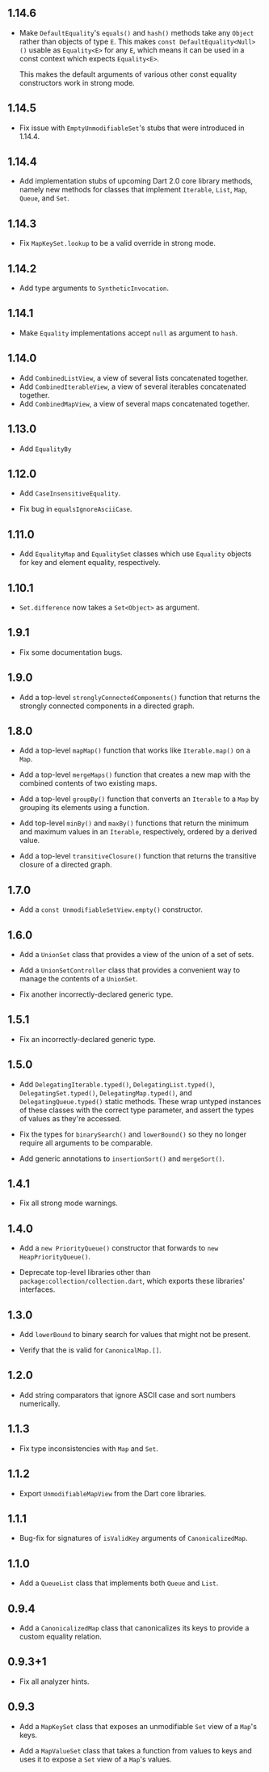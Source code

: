 ## 1.14.6

* Make `DefaultEquality`'s `equals()` and `hash()` methods take any `Object`
  rather than objects of type `E`. This makes `const DefaultEquality<Null>()`
  usable as `Equality<E>` for any `E`, which means it can be used in a const
  context which expects `Equality<E>`.

  This makes the default arguments of various other const equality constructors
  work in strong mode.

## 1.14.5

* Fix issue with `EmptyUnmodifiableSet`'s stubs that were introduced in 1.14.4.

## 1.14.4

* Add implementation stubs of upcoming Dart 2.0 core library methods, namely
  new methods for classes that implement `Iterable`, `List`, `Map`, `Queue`, 
  and `Set`.

## 1.14.3

* Fix `MapKeySet.lookup` to be a valid override in strong mode.

## 1.14.2

* Add type arguments to `SyntheticInvocation`.

## 1.14.1

* Make `Equality` implementations accept `null` as argument to `hash`.

## 1.14.0

* Add `CombinedListView`, a view of several lists concatenated together.
* Add `CombinedIterableView`, a view of several iterables concatenated together.
* Add `CombinedMapView`, a view of several maps concatenated together.

## 1.13.0

* Add `EqualityBy`

## 1.12.0

* Add `CaseInsensitiveEquality`.

* Fix bug in `equalsIgnoreAsciiCase`.

## 1.11.0

* Add `EqualityMap` and `EqualitySet` classes which use `Equality` objects for
  key and element equality, respectively.

## 1.10.1

* `Set.difference` now takes a `Set<Object>` as argument.

## 1.9.1

* Fix some documentation bugs.

## 1.9.0

* Add a top-level `stronglyConnectedComponents()` function that returns the
  strongly connected components in a directed graph.

## 1.8.0

* Add a top-level `mapMap()` function that works like `Iterable.map()` on a
  `Map`.

* Add a top-level `mergeMaps()` function that creates a new map with the
  combined contents of two existing maps.

* Add a top-level `groupBy()` function that converts an `Iterable` to a `Map` by
  grouping its elements using a function.

* Add top-level `minBy()` and `maxBy()` functions that return the minimum and
  maximum values in an `Iterable`, respectively, ordered by a derived value.

* Add a top-level `transitiveClosure()` function that returns the transitive
  closure of a directed graph.

## 1.7.0

* Add a `const UnmodifiableSetView.empty()` constructor.

## 1.6.0

* Add a `UnionSet` class that provides a view of the union of a set of sets.

* Add a `UnionSetController` class that provides a convenient way to manage the
  contents of a `UnionSet`.

* Fix another incorrectly-declared generic type.

## 1.5.1

* Fix an incorrectly-declared generic type.

## 1.5.0

* Add `DelegatingIterable.typed()`, `DelegatingList.typed()`,
  `DelegatingSet.typed()`, `DelegatingMap.typed()`, and
  `DelegatingQueue.typed()` static methods. These wrap untyped instances of
  these classes with the correct type parameter, and assert the types of values
  as they're accessed.

* Fix the types for `binarySearch()` and `lowerBound()` so they no longer
  require all arguments to be comparable.

* Add generic annotations to `insertionSort()` and `mergeSort()`.

## 1.4.1

* Fix all strong mode warnings.

## 1.4.0

* Add a `new PriorityQueue()` constructor that forwards to `new
  HeapPriorityQueue()`.

* Deprecate top-level libraries other than `package:collection/collection.dart`,
  which exports these libraries' interfaces.

## 1.3.0

* Add `lowerBound` to binary search for values that might not be present.

* Verify that the is valid for `CanonicalMap.[]`.

## 1.2.0

* Add string comparators that ignore ASCII case and sort numbers numerically.

## 1.1.3

* Fix type inconsistencies with `Map` and `Set`.

## 1.1.2

* Export `UnmodifiableMapView` from the Dart core libraries.

## 1.1.1

* Bug-fix for signatures of `isValidKey` arguments of `CanonicalizedMap`.

## 1.1.0

* Add a `QueueList` class that implements both `Queue` and `List`.

## 0.9.4

* Add a `CanonicalizedMap` class that canonicalizes its keys to provide a custom
  equality relation.

## 0.9.3+1

* Fix all analyzer hints.

## 0.9.3

* Add a `MapKeySet` class that exposes an unmodifiable `Set` view of a `Map`'s
  keys.

* Add a `MapValueSet` class that takes a function from values to keys and uses
  it to expose a `Set` view of a `Map`'s values.
